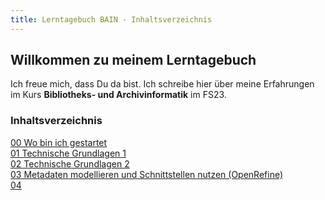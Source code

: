 ```yaml
---
title: Lerntagebuch BAIN - Inhaltsverzeichnis 
---
```


## Willkommen zu meinem Lerntagebuch

Ich freue mich, dass Du da bist. Ich schreibe hier über meine Erfahrungen im Kurs **Bibliotheks- und Archivinformatik** im FS23.

### Inhaltsverzeichnis

[00 Wo bin ich gestartet](https://florian896.github.io/lerntagebuch-bain/2023/02/17/einfuehrung.html)  
[01 Technische Grundlagen 1](https://florian896.github.io/lerntagebuch-bain/2023/02/17/tag01.html)  
[02 Technische Grundlagen 2](https://florian896.github.io/lerntagebuch-bain/2023/02/17/nachmittag01.html)  
[03 Metadaten modellieren und Schnittstellen nutzen (OpenRefine)](https://florian896.github.io/lerntagebuch-bain/2023/02/28/OpenRefine.html)  
[04 ]()  
